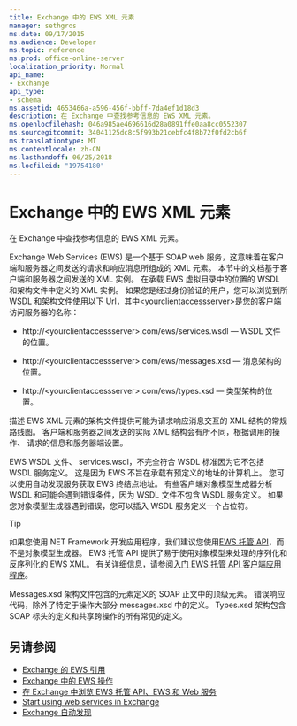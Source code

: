 ```yaml
---
title: Exchange 中的 EWS XML 元素
manager: sethgros
ms.date: 09/17/2015
ms.audience: Developer
ms.topic: reference
ms.prod: office-online-server
localization_priority: Normal
api_name:
- Exchange
api_type:
- schema
ms.assetid: 4653466a-a596-456f-bbff-7da4ef1d18d3
description: 在 Exchange 中查找参考信息的 EWS XML 元素。
ms.openlocfilehash: 046a985ae4696616d28a0891ffe0aa8cc0552307
ms.sourcegitcommit: 34041125dc8c5f993b21cebfc4f8b72f0fd2cb6f
ms.translationtype: MT
ms.contentlocale: zh-CN
ms.lasthandoff: 06/25/2018
ms.locfileid: "19754180"
---
```

# <a name="ews-xml-elements-in-exchange"></a>Exchange 中的 EWS XML 元素

在 Exchange 中查找参考信息的 EWS XML 元素。
  
Exchange Web Services (EWS) 是一个基于 SOAP web 服务，这意味着在客户端和服务器之间发送的请求和响应消息所组成的 XML 元素。 本节中的文档基于客户端和服务器之间发送的 XML 实例。 在承载 EWS 虚拟目录中的位置的 WSDL 和架构文件中定义的 XML 实例。 如果您是经过身份验证的用户，您可以浏览到所 WSDL 和架构文件使用以下 Url，其中\<yourclientaccessserver\>是您的客户端访问服务器的名称：
  
- http://\<yourclientaccessserver\>.com/ews/services.wsdl — WSDL 文件的位置。
    
- http://\<yourclientaccessserver\>.com/ews/messages.xsd — 消息架构的位置。
    
- http://\<yourclientaccessserver\>.com/ews/types.xsd — 类型架构的位置。
    
描述 EWS XML 元素的架构文件提供可能为请求响应消息交互的 XML 结构的常规路线图。 客户端和服务器之间发送的实际 XML 结构会有所不同，根据调用的操作、 请求的信息和服务器端设置。
  
EWS WSDL 文件、 services.wsdl，不完全符合 WSDL 标准因为它不包括 WSDL 服务定义。 这是因为 EWS 不旨在承载有预定义的地址的计算机上。 您可以使用自动发现服务获取 EWS 终结点地址。 有些客户端对象模型生成器分析 WSDL 和可能会遇到错误条件，因为 WSDL 文件不包含 WSDL 服务定义。 如果您对象模型生成器遇到错误，您可以插入 WSDL 服务定义一个占位符。
  
> [!TIP]
> 如果您使用.NET Framework 开发应用程序，我们建议您使用[EWS 托管 API](http://aka.ms/ews-managed-api-readme)，而不是对象模型生成器。 EWS 托管 API 提供了易于使用对象模型来处理的序列化和反序列化的 EWS XML。 有关详细信息，请参阅[入门 EWS 托管 API 客户端应用程序](http://msdn.microsoft.com/library/c2267733-6f4f-49e5-9614-1e4a24c3af1a%28Office.15%29.aspx)。 
  
Messages.xsd 架构文件包含的元素定义的 SOAP 正文中的顶级元素。 错误响应代码，除外了特定于操作大部分 messages.xsd 中的定义。 Types.xsd 架构包含 SOAP 标头的定义和共享跨操作的所有常见的定义。
  
## <a name="see-also"></a>另请参阅

- [Exchange 的 EWS 引用](ews-reference-for-exchange.md)
- [Exchange 中的 EWS 操作](ews-operations-in-exchange.md)
- [在 Exchange 中浏览 EWS 托管 API、EWS 和 Web 服务](../exchange-web-services/explore-the-ews-managed-api-ews-and-web-services-in-exchange.md)
- [Start using web services in Exchange](../exchange-web-services/start-using-web-services-in-exchange.md)
- [Exchange 自动发现](../exchange-web-services/autodiscover-for-exchange.md)
    

